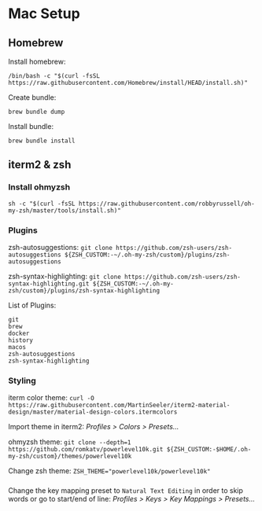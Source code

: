 # Mac Setup

## Homebrew

Install homebrew:

`/bin/bash -c "$(curl -fsSL https://raw.githubusercontent.com/Homebrew/install/HEAD/install.sh)"`

Create bundle:

`brew bundle dump`

Install bundle:

`brew bundle install`

## iterm2 & zsh

### Install ohmyzsh

`sh -c "$(curl -fsSL https://raw.githubusercontent.com/robbyrussell/oh-my-zsh/master/tools/install.sh)"`

### Plugins

zsh-autosuggestions: `git clone https://github.com/zsh-users/zsh-autosuggestions ${ZSH_CUSTOM:-~/.oh-my-zsh/custom}/plugins/zsh-autosuggestions`

zsh-syntax-highlighting: `git clone https://github.com/zsh-users/zsh-syntax-highlighting.git ${ZSH_CUSTOM:-~/.oh-my-zsh/custom}/plugins/zsh-syntax-highlighting`

List of Plugins:
```
git
brew
docker
history
macos
zsh-autosuggestions
zsh-syntax-highlighting
```

### Styling

iterm color theme: `curl -O https://raw.githubusercontent.com/MartinSeeler/iterm2-material-design/master/material-design-colors.itermcolors`

Import theme in iterm2: *Profiles > Colors > Presets...*

ohmyzsh theme: `git clone --depth=1 https://github.com/romkatv/powerlevel10k.git ${ZSH_CUSTOM:-$HOME/.oh-my-zsh/custom}/themes/powerlevel10k`

Change zsh theme: `ZSH_THEME="powerlevel10k/powerlevel10k"`

###

Change the key mapping preset to `Natural Text Editing` in order to skip words or go to start/end of line: *Profiles > Keys > Key Mappings > Presets...*
